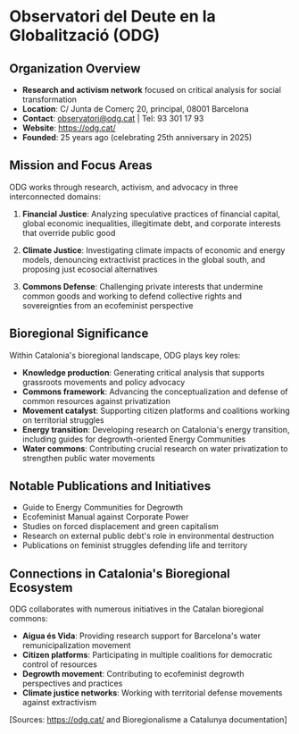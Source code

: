 # Observatori del Deute en la Globalització (ODG)

## Organization Overview
- **Research and activism network** focused on critical analysis for social transformation
- **Location**: C/ Junta de Comerç 20, principal, 08001 Barcelona
- **Contact**: observatori@odg.cat | Tel: 93 301 17 93
- **Website**: https://odg.cat/
- **Founded**: 25 years ago (celebrating 25th anniversary in 2025)

## Mission and Focus Areas
ODG works through research, activism, and advocacy in three interconnected domains:

1. **Financial Justice**: Analyzing speculative practices of financial capital, global economic inequalities, illegitimate debt, and corporate interests that override public good

2. **Climate Justice**: Investigating climate impacts of economic and energy models, denouncing extractivist practices in the global south, and proposing just ecosocial alternatives

3. **Commons Defense**: Challenging private interests that undermine common goods and working to defend collective rights and sovereignties from an ecofeminist perspective

## Bioregional Significance
Within Catalonia's bioregional landscape, ODG plays key roles:

- **Knowledge production**: Generating critical analysis that supports grassroots movements and policy advocacy
- **Commons framework**: Advancing the conceptualization and defense of common resources against privatization
- **Movement catalyst**: Supporting citizen platforms and coalitions working on territorial struggles
- **Energy transition**: Developing research on Catalonia's energy transition, including guides for degrowth-oriented Energy Communities
- **Water commons**: Contributing crucial research on water privatization to strengthen public water movements

## Notable Publications and Initiatives
- Guide to Energy Communities for Degrowth
- Ecofeminist Manual against Corporate Power
- Studies on forced displacement and green capitalism
- Research on external public debt's role in environmental destruction
- Publications on feminist struggles defending life and territory

## Connections in Catalonia's Bioregional Ecosystem
ODG collaborates with numerous initiatives in the Catalan bioregional commons:

- **Aigua és Vida**: Providing research support for Barcelona's water remunicipalization movement
- **Citizen platforms**: Participating in multiple coalitions for democratic control of resources
- **Degrowth movement**: Contributing to ecofeminist degrowth perspectives and practices
- **Climate justice networks**: Working with territorial defense movements against extractivism

[Sources: https://odg.cat/ and Bioregionalisme a Catalunya documentation]

